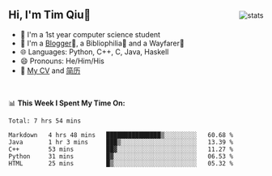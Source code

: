 <p>
<img src="https://github-readme-stats.vercel.app/api?username=qyxtim&show_icons=true" alt="stats" align="right" style="padding-top:20px"/>
</p>

## Hi, I'm Tim Qiu👋

- 🔭 I'm a 1st year computer science student
- 🌱 I'm a [Blogger](https://blog.blinkstar.cn)📝, a Bibliophilia📕 and a Wayfarer🚶
- 🌐 Languages: Python, C++, C, Java, Haskell
- 😄 Pronouns: He/Him/His
- 📄 [My CV](./cv.pdf) and [简历](./cv-ch.pdf)

<br>

📊 **This Week I Spent My Time On:**
<!--START_SECTION:waka-->
```text
Total: 7 hrs 54 mins

Markdown   4 hrs 48 mins   ███████████████▒░░░░░░░░░   60.68 % 
Java       1 hr 3 mins     ███▒░░░░░░░░░░░░░░░░░░░░░   13.39 % 
C++        53 mins         ██▓░░░░░░░░░░░░░░░░░░░░░░   11.27 % 
Python     31 mins         █▓░░░░░░░░░░░░░░░░░░░░░░░   06.53 % 
HTML       25 mins         █▒░░░░░░░░░░░░░░░░░░░░░░░   05.32 % 
```
<!--END_SECTION:waka-->
